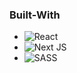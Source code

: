 
### Built-With

- ![React](https://img.shields.io/badge/react-%2320232a.svg?style=for-the-badge&logo=react&logoColor=%2361DAFB)
- ![Next JS](https://img.shields.io/badge/Next-black?style=for-the-badge&logo=next.js&logoColor=white)
- ![SASS](https://img.shields.io/badge/SASS-hotpink.svg?style=for-the-badge&logo=SASS&logoColor=white)

